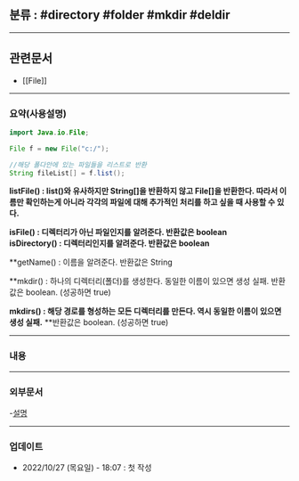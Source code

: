 ## 분류 : #directory #folder #mkdir #deldir 

---
## 관련문서
- [[File]]

----
### 요약(사용설명)

```Java
import Java.io.File;
```
```Java
File f = new File("c:/");

//해당 폴다안에 있는 파일들을 리스트로 반환
String fileList[] = f.list();

```
**listFile() : list()와 유사하지만 String[]을 반환하지 않고 File[]을 반환한다. 따라서 이름만 확인하는게 아니라 각각의 파일에 대해 추가적인 처리를 하고 싶을 때 사용할 수 있다.**  
  
**isFile() : 디렉터리가 아닌 파일인지를 알려준다. 반환값은 boolean**  
**isDirectory() : 디렉터리인지를 알려준다. 반환값은 boolean**  
  
**getName() : 이름을 알려준다. 반환값은 String


**mkdir() : 하나의 디렉터리(폴더)를 생성한다. 동일한 이름이 있으면 생성 실패. 반환값은 boolean. (성공하면 true)

**mkdirs() : 해당 경로를 형성하는 모든 디렉터리를 만든다. 역시 동일한 이름이 있으면 생성 실패.** **반환값은 boolean. (성공하면 true)





---
### 내용

----
### 외부문서
-[설명](https://blog.naver.com/ziharndwjs/221302590265)

----
### 업데이트
-  2022/10/27 (목요일) - 18:07 : 첫 작성
